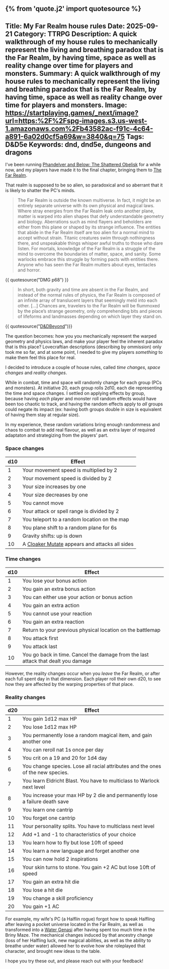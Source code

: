 {% from 'quote.j2' import quotesource %}
---
Title: My Far Realm house rules
Date: 2025-09-21
Category: TTRPG
Description: A quick walkthrough of my house rules to mechanically represent the living and breathing paradox that is the Far Realm, by having time, space as well as reality change over time for players and monsters.
Summary: A quick walkthrough of my house rules to mechanically represent the living and breathing paradox that is the Far Realm, by having time, space as well as reality change over time for players and monsters.
Image: https://startplaying.games/_next/image?url=https:%2F%2Fspg-images.s3.us-west-1.amazonaws.com%2Fb43582ac-f91c-4c64-a891-6a02d0cf5a69&w=3840&q=75
Tags: D&D5e
Keywords: dnd, dnd5e, dungeons and dragons
---

I've been running [Phandelver and Below: The Shattered Obelisk](https://forgottenrealms.fandom.com/wiki/Phandelver_and_Below:_The_Shattered_Obelisk) for a while now, and my players have made it to the final chapter, bringing them to [The Far Realm](https://forgottenrealms.fandom.com/wiki/Far_Realm).

That realm is supposed to be so alien, so paradoxical and so aberrant that it is likely to shatter the PC's minds.

> The Far Realm is outside the known multiverse. In fact, it might be an entirely separate universe with its own physical and magical laws. Where stray energies from the Far Realm leak onto another plane, matter is warped into alien shapes that defy understandable geometry and biology. Aberrations such as mind flayers and beholders are either from this plane or shaped by its strange influence.
> The entities that abide in the Far Realm itself are too alien for a normal mind to accept without strain. Titanic creatures swim through nothingness there, and unspeakable things whisper awful truths to those who dare listen.
> For mortals, knowledge of the Far Realm is a struggle of the mind to overcome the boundaries of matter, space, and sanity. Some warlocks embrace this struggle by forming pacts with entities there. Anyone who has seen the Far Realm mutters about eyes, tentacles and horror.
>
{{ quotesource("DMG p68") }}

> In short, both gravity and time are absent in the Far Realm, and instead of the normal rules of physics, the Far Realm is composed of an infinite array of translucent layers that seemingly meld into each other. [...]
> Chances are, travelers to the Far Realm will be flummoxed by the place’s strange geometry, only comprehending bits and pieces of lifeforms and landmasses depending on which layer they stand on.
>
{{ quotesource("[D&DBeyond](https://www.dndbeyond.com/posts/1145-what-is-the-far-realm-a-timeless-land-of-writhing#far-realm-intro)")}}

The question becomes: how you you mechanically represent the warped geometry and physics laws, and make your player feel the inherent paradox that is this place? Lovecraftian descriptions (describing by ommission) only took me so far, and at some point, I needed to give my players _something_ to make them feel this place for real.

I decided to introduce a couple of house rules, called _time changes_, _space changes_ and _reality changes_.

While in combat, time and space will randomly change for each group (PCs and monsters). At initiative 20, each group rolls 2d10, each die representing the time and space changes. I settled on applying effects by group, because having _each_ player and monster roll random effects would have been too chaotic to track, and having the random effects apply to _all_ groups could negate its impact (ex: having both groups double in size is equivalent of having them stay at regular size).

In my experience, these random variations bring enough randommess and chaos to combat to add real flavour, as well as an extra layer of required adaptaton and strategizing from the players' part.

### Space changes

| d10 | Effect |
|----------|----------|
| 1 | Your movement speed is multiplied by 2 |
| 2 | Your movement speed is divided by 2 |
| 3 | Your size increases by one |
| 4 | Your size decreases by one |
| 5 | You cannot move |
| 6 | Your attack or spell range is divided by 2 |
| 7 | You teleport to a random location on the map |
| 8 | You plane shift to a random plane for 6s |
| 9 | Gravity shifts: up is down |
| 10 | A [Cloaker Mutate](https://5e.tools/bestiary.html#cloaker%20mutate_pabtso) appears and attacks all sides |

### Time changes

| d10 | Effect |
|----------|----------|
| 1 | You lose your bonus action |
| 2 | You gain an extra bonus action |
| 3 | You can either use your action or bonus action |
| 4 | You gain an extra action |
| 5 | You cannot use your reaction |
| 6 | You gain an extra reaction |
| 7 | Return to your previous physical location on the battlemap |
| 8 | You attack first |
| 9 | You attack last |
| 10 | You go back in time. Cancel the damage from the last attack that dealt you damage |


However, the reality changes occur when you _leave_ the Far Realm, or after each full spent day in that dimension. Each player roll their own d20, to see how they are affected by the warping properties of that place.

### Reality changes

| d20 | Effect |
|----------|----------|
| 1 | You gain 1d12 max HP |
| 2 | You lose 1d12 max HP |
| 3 | You permanently lose a random magical item, and gain another one |
| 4 | You can reroll nat 1s once per day |
| 5 | You crit on a 19 and 20 for 1d4 day |
| 6 | You change species. Lose all racial attributes and the ones of the new species. |
| 7 | You learn Eldricht Blast. You have to multiclass to Warlock next level |
| 8 | You increase your max HP by 2 die and permanently lose a failure death save |
| 9 | You learn one cantrip |
| 10 | You forget one cantrip |
| 11 | Your personality splits. You have to multiclass next level |
| 12 | Add +1 and -1 to characteristics of your choice |
| 13 | You learn how to fly but lose 10ft of speed |
| 14 | You learn a new language and forget another one |
| 15 | You can now hold 2 inspirations |
| 16 | Your skin turns to stone. You gain +2 AC but lose 10ft of speed |
| 17 | You gain an extra hit die |
| 18 | You lose a hit die |
| 19 | You change a skill proficiency |
| 20 | You gain +1 AC |

For example, my wife's PC (a Halflin rogue) forgot how to speak Halfling after leaving a pocket universe located in the Far Realm, as well as transformed into a [Water Genasi](https://forgottenrealms.fandom.com/wiki/Water_genasi) after having spent too much time in the Briny Maze. The mechanical changes induced by that ancestry change (loss of her Halfling luck, new magical abilities, as well as the ability to breathe under water) allowed her to evolve how she roleplayed that character, and brought new ideas to the table.

I hope you try these out, and please reach out with your feedback!
